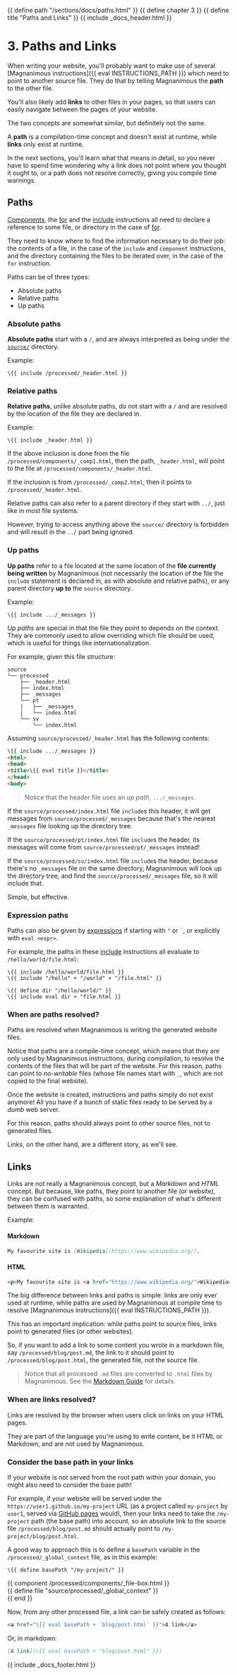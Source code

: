 {{ define path "/sections/docs/paths.html" }}
{{ define chapter 3 }}
{{ define title "Paths and Links" }}
{{ include _docs_header.html }}

# 3. Paths and Links

When writing your website, you'll probably want to make use of several [Magnanimous instructions]({{ eval INSTRUCTIONS_PATH }})
which need to point to another source file. They do that by telling Magnanimous the **path** to the other file.

You'll also likely add **links** to other files in your pages, so that users can easily navigate between the pages 
of your website.

The two concepts are somewhat similar, but definitely not the same.

A **path** is a compilation-time concept and doesn't exist at runtime, while **links** only exist at runtime.

In the next sections, you'll learn what that means in detail, so you never have to spend time wondering why a link
does not point where you thought it ought to, or a path does not resolve correctly, giving you compile time warnings.

## Paths

[Components](components.html), the [for](expression_lang.html#for) and the [include](expression_lang.html#include)
instructions all need to declare a reference to some file, or directory in the case of [for](expression_lang.html#for).

They need to know where to find the information necessary to do their job: the contents of a file, in the case of
the `include` and `component` instructions, and the directory containing the files to be iterated over, in the case of 
the `for` instruction.

Paths can be of three types:

* Absolute paths
* Relative paths
* Up paths

### Absolute paths

**Absolute paths** start with a `/`, and are always interpreted as being under the
[`source/`](get_started.html#magnanimous-directories) directory.

Example:

```
\{{ include /processed/_header.html }}
```

### Relative paths

**Relative paths**, unlike absolute paths, do not start with a `/` and are resolved by the location of the file they
are declared in.

Example:

```
\{{ include _header.html }}
```

If the above inclusion is done from the file `/processed/components/_comp1.html`, then the path, `_header.html`, will point to the file at `/processed/components/_header.html`.

If the inclusion is from `/processed/_comp2.html`, then it points to `/processed/_header.html`.

Relative paths can also refer to a parent directory if they start with `../`, just like in most file systems.

However, trying to access anything above the `source/` directory is forbidden and will result in the `../` part
being ignored.

### Up paths

**Up paths** refer to a file located at the same location of the **file currently being written** by Magnanimous (not necessarily the location of the file the `include` statement is declared in, as with absolute and relative paths),
or any parent directory **up to** the `source` directory. 

Example:

```
\{{ include .../_messages }}
```

_Up paths_ are special in that the file they point to depends on the context. They are commonly used to allow overriding which file should be used, which is useful for things like internationalization.

For example, given this file structure:

```
source
└── processed
    ├── _header.html
    ├── index.html
    ├── _messages
    └── pt
    |   ├── _messages
    |   └── index.html
    └── sv
        └── index.html
```

Assuming `source/processed/_header.html` has the following contents:

```html
\{{ include .../_messages }}
<html>
<head>
<title>\{{ eval title }}</title>
</head>
<body>
```

> Notice that the header file uses an _up path_, `.../_messages`.

If the `source/processed/index.html` file `include`s this header, it will get messages from `source/processed/_messages` because that's the nearest `_messages` file looking up the directory tree.

If the `source/processed/pt/index.html` file `include`s the header, its messages will come from `source/processed/pt/_messages` instead!

If the `source/processed/sv/index.html` file `include`s the header, because there's no `_messages` file on the same directory, Magnanimous will look up the directory tree, and find the `source/processed/_messages` file, so it will
include that.

Simple, but effective.

### Expression paths

Paths can also be given by [expressions](expression_lang.html#expressions) if starting with `"` or <code>\`</code>,
or explicitly with `eval <expr>`.

For example, the paths in these [include](expression_lang.html#include) instructions all evaluate to 
`/hello/world/file.html`:

```
\{{ include /hello/world/file.html }}
\{{ include "/hello" + "/world" + "/file.html" }}

\{{ define dir "/hello/world/" }}
\{{ include eval dir + "file.html }}
```

### When are paths resolved?

Paths are resolved when Magnanimous is writing the generated website files.

Notice that paths are a compile-time concept, which means that they are only used by Magnanimous instructions, during
compilation, to resolve the contents of the files that will be part of the website. For this reason, paths can
point to _no-writable_ files (whose file names start with `_`, which are not copied to the final website).

Once the website is created, instructions and paths simply do not exist anymore! All you have if a bunch of static
files ready to be served by a _dumb_ web server.

For this reason, paths should always point to other source files, not to generated files.

Links, on the other hand, are a different story, as we'll see.

## Links

Links are not really a Magnanimous concept, but a _Markdown_ and _HTML_ concept. But because, like paths, they point
to another file (or website), they can be confused with paths, so some explanation of what's different between them
is warranted.

Example:

#### Markdown

```markdown
My favourite site is [Wikipedia](https://www.wikipedia.org/).
```

#### HTML

```html
<p>My favourite site is <a href="https://www.wikipedia.org/">Wikipedia</a>.</p>
```

The big difference between links and paths is simple: links are only ever used at runtime,
while paths are used by Magnanimous at compile time to resolve [Magnanimous instructions]({{ eval INSTRUCTIONS_PATH }}).

This has an important implication: while paths point to source files, links point to generated files (or other websites).

So, if you want to add a link to some content you wrote in a markdown file, say `/processed/blog/post.md`, the link to it
should point to `/processed/blog/post.html`, the generated file, not the source file.

> Notice that all processed `.md` files are converted to `.html` files by Magnanimous.
  See the [Markdown Guide](markdown_guide.html) for details.

### When are links resolved?

Links are resolved by the browser when users click on links on your HTML pages.

They are part of the language you're using to write content, be it HTML or Markdown, and are not used by Magnanimous.

### Consider the base path in your links

If your website is not served from the root path within your domain, you might also need to consider the base path!

For example, if your website will be served under the `https://user1.github.io/my-project` URL (as a project called
`my-project` by `user1`, served via [GitHub pages](https://pages.github.com/) would), then your links need to take the
`/my-project` path (the base path) into account, so an absolute link to the source file `/processed/blog/post.md`
should actually point to `/my-project/blog/post.html`.

A good way to approach this is to define a `basePath` variable in the `/processed/_global_context` file, as in this
example:

```
\{{ define basePath "/my-project/" }}
```

{{ component /processed/components/_file-box.html }}\
{{ define file "source/processed/_global_context" }}\
{{ end }}

Now, from any other processed file, a link can be safely created as follows:

```html
<a href="\{{ eval basePath + `blog/post.html` }}">A link</a>
```

Or, in markdown:

```markdown
[A link](\{{ eval basePath + "blog/post.html" }})
```

{{ include _docs_footer.html }}
